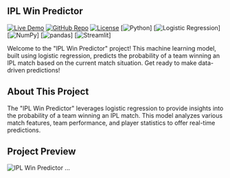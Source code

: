 ## IPL Win Predictor

[![Live Demo](https://img.shields.io/badge/Live%20Demo-View%20Predictor-brightgreen)]((https://ipl-win-predictor-shrey.streamlit.app/))
[![GitHub Repo](https://img.shields.io/badge/GitHub-Repo-blue)](https://github.com/yourusername/ipl-win-predictor)
[![License](https://img.shields.io/badge/License-MIT-blue)](LICENSE)
[![Python](https://img.shields.io/badge/Python-3.9-blue)]
[![Logistic Regression](https://img.shields.io/badge/Model-Logistic%20Regression-green)]
[![NumPy](https://img.shields.io/badge/NumPy-1.19-blue)]
[![pandas](https://img.shields.io/badge/pandas-1.2-blue)]
[![Streamlit](https://img.shields.io/badge/Streamlit-0.80-brightgreen)]

Welcome to the "IPL Win Predictor" project! This machine learning model, built using logistic regression, predicts the probability of a team winning an IPL match based on the current match situation. Get ready to make data-driven predictions!

## About This Project

The "IPL Win Predictor" leverages logistic regression to provide insights into the probability of a team winning an IPL match. This model analyzes various match features, team performance, and player statistics to offer real-time predictions.

## Project Preview
![IPL Win Predictor]("C:\Users\shrey\OneDrive\Desktop\Ipl.png")
...
